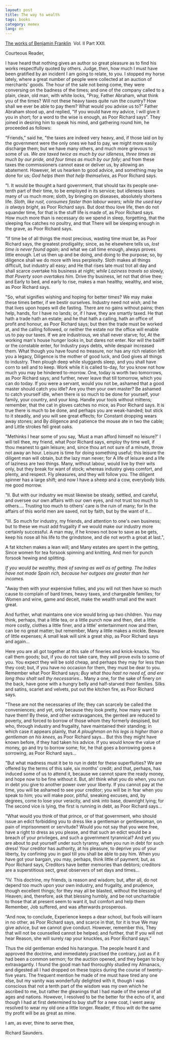 ```yaml
---
layout: post
title: The way to wealth
tags: books
category: memex
lang: en
---
```


[The works of Benjamin Franklin](https://oll-resources.s3.amazonaws.com/titles/2454/%20Franklin_1438-02_EBk_v7.0.pdf)  Vol. II Part XXII.

Courteous Reader,

I have heard that nothing gives an author so great pleasure as to find his works respectfully quoted by others. Judge, then, how much I must have been gratified by an incident I am going to relate, to you. I stopped my horse lately, where a great number of people were collected at an auction of merchants' goods. The hour of the sale not being come, they were conversing on the badness of the times; and one of the company called to a plain, clean, old man, with white locks, "Pray, Father Abraham, what think you of the times? Will not these heavy taxes quite ruin the country? How shall we ever be able to pay them? What would you advise us to?" Father Abraham stood up, and replied, "If you would have my advice, I will give it you in short; for a word to the wise is enough, as Poor Richard says”. They joined in desiring him to speak his mind, and gathering round him, he proceeded as follows:

"Friends," said he, "the taxes are indeed very heavy, and, if those laid on by the government were the only ones we had to pay, we might more easily discharge them; but we have many others, and much more grievous to some of us. <em>We are taxed twice as much by our idleness, three times as much by our pride, and four times as much by our folly</em>; and from these taxes the commissioners cannot ease or deliver us, by allowing an abatement. However, let us hearken to good advice, and something may be done for us; <em>God helps them that help themselves</em>, as Poor Richard says.

"I. It would be thought a hard government, that should tax its people one-tenth part of their time, to be employed in its service; but idleness taxes many of us much more; sloth, by bringing on diseases, absolutely shortens life. <em>Sloth, like rust, consumes faster than labour wears; while the used key is always bright</em>, as Poor Richard says. But dost thou love life, then do not squander time, for that is the stuff life is made of, as Poor Richard says. How much more than is necessary do we spend in sleep, forgetting, that the sleeping fox catches no poultry, and that There will be sleeping enough in the grave, as Poor Richard says.

"If time be of all things the most precious, wasting time must be, as Poor Richard says, the greatest prodigality; since, as he elsewhere tells us, <em>lost time is never found again</em>; and what we call time enough, always proves little enough. Let us then up and be doing, and doing to the purpose; so, by diligence shall we do more with less perplexity. Sloth makes all things difficult, but industry all easy; and He that rises late must trot all day and shall scarce overtake his business at night; <em>while Laziness travels so slowly, that Poverty soon overtakes him.</em> Drive thy business, let not that drive thee; and Early to bed, and early to rise, makes a man healthy, wealthy, and wise, as Poor Richard says.

"So, what signifies wishing and hoping for better times? We may make these times better, if we bestir ourselves. Industry need not wish, and he that lives upon hopes will die fasting. There are no gains without pains; then help, hands, for I have no lands; or, if I have, they are smartly taxed. He that hath a trade hath an estate; and he that hath a calling, hath an office of profit and honour, as Poor Richard says; but then the trade must be worked at, and the calling followed, or neither the estate nor the office will enable us to pay our taxes. If we are industrious, we shall never starve; for, At the working man's house hunger looks in, but dares not enter. Nor will the bailiff or the constable enter, for Industry pays debts, while despair increased them. What though you have found no treasure, nor has any rich relation left you a legacy, Diligence is the mother of good luck, and God gives all things to industry. Then plough deep while sluggards sleep, and you shall have corn to sell and to keep. Work while it is called to-day, for you know not how much you may be hindered to-morrow. One, today is worth two tomorrows, as Poor Richard says; and further, never leave that till tomorrow, which you can do today.</em> If you were a servant, would you not be, ashamed that a good master should catch you idle? Are you then your own master? Be ashamed to catch yourself idle, when there is so much to be done for yourself, your family, your country, and your king. </em>Handle your tools without mittens; remember, that the cat in gloves catches no mice, as Poor Richard says. It is true there is much to be done, and perhaps you are weak-handed; but stick to it steadily, and you will see great effects; for Constant dropping wears away stones; and By diligence and patience the mouse ate in two the cable; and Little strokes fell great oaks.

"Methinks I hear some of you say, ‘Must a man afford himself no leisure?' I will tell thee, my friend, what Poor Richard says, employ thy time well, if thou meanest to gain leisure; and, since thou art not sure of a minute, throw not away an hour. Leisure is time for doing something useful; this leisure the diligent man will obtain, but the lazy man never; for A life of leisure and a life of laziness are two things. Many, without labour, would live by their wits only, but they break for want of stock; whereas industry gives comfort, and plenty, and respect. Fly pleasures, and they will follow you. The diligent spinner has a large shift; and now I have a sheep and a cow, everybody bids me good morrow.

"II. But with our industry we must likewise be steady, settled, and careful, and oversee our own affairs with our own eyes, and not trust too much to others.... Trusting too much to others' care is the ruin of many; for In the affairs of this world men are saved, not by faith, but by the want of it...

"III. So much for industry, my friends, and attention to one's own business; but to these we must add frugality if we would make our industry more certainly successful. A man may, if he knows not bow to save as be gets, keep his nose all his life to the grindstone, and die not worth a groat at last.",

A fat kitchen makes a lean will; and
Many estates are spent in the getting,
Since women for tea forsook spinning and knitting,
And men for punch forsook hewing and splitting.

<em>If you would be wealthy, think of saving as well as of getting. The Indies have not made Spain rich, because her outgoes are greater than her incomes.</em>

"Away then with your expensive follies, and you will not then have so much cause to complain of bard times, heavy taxes, and chargeable families; for Women and wine, game and deceit, make the wealth small and the want great.

And further, what maintains one vice would bring up two children. You may think, perhaps, that a little tea, or a little punch now and then, diet a little more costly, clothes a little finer, and a little' entertainment now and then, can be no great matter; but remember, Many a little makes a mickle. Beware of little expenses; A small leak will sink a great ship, as Poor Richard says and again...

Here you are all got together at this sale of fineries and knick-knacks. You call them goods; but, if you do not take care, they will prove evils to some of you. You expect they will be sold cheap, and perhaps they may for less than they cost; but, if you have no occasion for them, they must be dear to you. Remember what Poor Richard says; <em>Buy what thou hast no need of, and ere long thou shalt sell thy necessaries... </em>Many a one, for the sake of finery on the back, have gone with a hungry belly and half-starved their families. Silks and satins, scarlet and velvets, put out the kitchen fire, as Poor Richard says.

"These are not the necessaries of life; they can scarcely be called the conveniences; and yet, only because they look pretty, how many want to have them! By these, and other extravagances, the genteel are reduced to poverty, and forced to borrow of those whom they formerly despised, but who, through industry and frugality, have maintained their standing; in which case it appears plainly, that <em>A ploughman on his legs is higher than a gentleman on his knees,</em> as Poor Richard says... But this they might have known before, if they had taken his advice. If you would know the value of money, go and try to borrow some; for, he that goes a borrowing goes a sorrowing, as Poor Richard says...

"But what madness must it be to run in debt for these superfluities? We are offered by the terms of this sale, six months' credit; and that, perhaps, has induced some of us to attend it, because we cannot spare the ready money, and hope now to be fine without it. But, ah! think what you do when, you run in debt you give to another power over your liberty. If you cannot pay at the time, you will be ashamed to see your creditor; you will be in fear when you speak to him; you will make poor, pitiful, sneaking excuses, and, by degrees, come to lose your veracity, and sink into base, downright lying; for The second vice is lying, the first is running in debt, as Poor Richard says…

"What would you think of that prince, or of that government, who should issue an edict forbidding you to dress like a gentleman or gentlewoman, on pain of imprisonment or servitude? Would you not say that you were free, have a right to dress as you please, and that such an edict would be a breach of your privileges, and such a government tyrannical? And yet you are about to put yourself under such tyranny, when you run in debt for such dress! Your creditor has authority, at his pleasure, to deprive you of your liberty, by confining you in gaol till you shall be able to pay him. When you have got your bargain, you may, perhaps, think little of payment; but, as Poor Richard says, Creditors have better memories than debtors; creditors are a superstitious sect, great observers of set days and times…

"IV. This doctrine, my friends, is reason and wisdom; but, after all, do not depend too much upon your own industry, and frugality, and prudence, though excellent things; for they may all be blasted, without the blessing of Heaven; and, therefore, ask that blessing humbly, and be not uncharitable to those that at present seem to want it, but comfort and help them Remember, Job suffered, and was afterwards prosperous.

“And now, to conclude, Experience keeps a dear school, but fools will learn in no other, as Poor Richard says, and scarce in that, for it is true We may give advice, but we cannot give conduct. However, remember this, They that will not be counselled cannot be helped; and further, that If you will not hear Reason, she will surely rap your knuckles, as Poor Richard says.”

Thus the old gentleman ended his harangue. The people heard it and approved the doctrine, and immediately practised the contrary, just as if it had been a common sermon; for the auction opened, and they began to buy extravagantly. I found the good man had thoroughly studied my Almanacs, and digested all I had dropped on these topics during the course of twenty-five years. The frequent mention he made of me must have tired any one else, but my vanity was wonderfully delighted with it, though I was conscious that not a tenth part of the wisdom was my own which he ascribed to me, but rather the gleanings that I had made of the sense of all ages and nations. However, I resolved to be the better for the echo of it, and though I had at first determined to buy stuff for a new coat, I went away resolved to wear my old one a little longer. Reader, if thou wilt do the same thy profit will be as great as mine.

I am, as ever, thine to serve thee,

Richard Saunders.